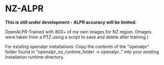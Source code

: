 # NZ-ALPR
**This is still under development - ALPR accuracy will be limited.**

OpenALPR-Trained with 800+ of my own images for NZ region. (Images were taken from a PTZ using a script to save and delete after training.)

For existing openalpr installations:
Copy the contents of the "openalpr" folder found in "openalpr_nz_runtime_folder -> openalpr.." into your existing installation runtime directory.
